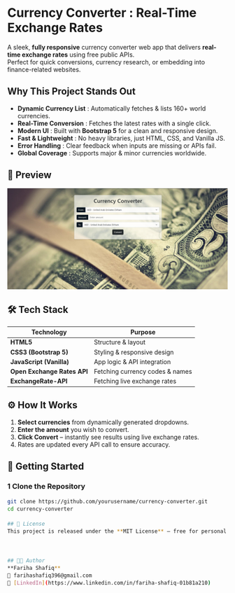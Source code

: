 #  Currency Converter : Real-Time Exchange Rates

A sleek, **fully responsive** currency converter web app that delivers **real-time exchange rates** using free public APIs.  
Perfect for quick conversions, currency research, or embedding into finance-related websites.  



##  Why This Project Stands Out
- **Dynamic Currency List** : Automatically fetches & lists 160+ world currencies.
- **Real-Time Conversion** : Fetches the latest rates with a single click.
- **Modern UI** : Built with **Bootstrap 5** for a clean and responsive design.
- **Fast & Lightweight** : No heavy libraries, just HTML, CSS, and Vanilla JS.
- **Error Handling** : Clear feedback when inputs are missing or APIs fail.
- **Global Coverage** : Supports major & minor currencies worldwide.



## 📸 Preview

![Currency Converter Preview](Screenshot.png)  



## 🛠 Tech Stack
| Technology   | Purpose |
|--------------|---------|
| **HTML5**    | Structure & layout |
| **CSS3 (Bootstrap 5)** | Styling & responsive design |
| **JavaScript (Vanilla)** | App logic & API integration |
| **Open Exchange Rates API** | Fetching currency codes & names |
| **ExchangeRate-API** | Fetching live exchange rates |





## ⚙️ How It Works
1. **Select currencies** from dynamically generated dropdowns.
2. **Enter the amount** you wish to convert.
3. **Click Convert** – instantly see results using live exchange rates.
4. Rates are updated every API call to ensure accuracy.



## 🚀 Getting Started
### 1 Clone the Repository
```bash
git clone https://github.com/yourusername/currency-converter.git
cd currency-converter

## 📜 License
This project is released under the **MIT License** – free for personal and commercial use.



## 👩‍💻 Author
**Fariha Shafiq**  
📧 farihashafiq396@gmail.com  
💼 [LinkedIn](https://www.linkedin.com/in/fariha-shafiq-01b81a210)

